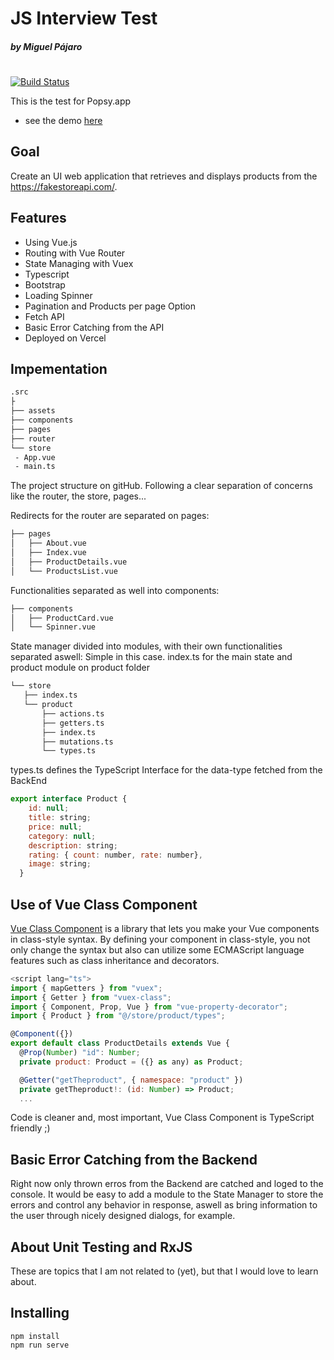 # JS Interview Test
##### by  Miguel Pájaro
#

[![Build Status](https://travis-ci.org/joemccann/dillinger.svg?branch=master)](https://travis-ci.org/joemccann/dillinger)

This is the test for Popsy.app

- see the demo [here](https://js-test-rho.vercel.app/)

## Goal
Create an UI web application that retrieves and displays products from the https://fakestoreapi.com/.

## Features

- Using Vue.js
- Routing with Vue Router
- State Managing with Vuex
- Typescript
- Bootstrap
- Loading Spinner
- Pagination and Products per page Option
- Fetch API
- Basic Error Catching from the API
- Deployed on Vercel

## Impementation

```bash
.src
├
├── assets
├── components
├── pages
├── router
└── store
 - App.vue
 - main.ts 
```
 The project structure on gitHub.
 Following a clear separation of concerns like the router, the store, pages...

 Redirects for the router are separated on pages:
 ```bash
 ├── pages
│   ├── About.vue
│   ├── Index.vue
│   ├── ProductDetails.vue
│   └── ProductsList.vue
 ```
 
 Functionalities separated as well into components:
 ```bash
├── components
│   ├── ProductCard.vue
│   └── Spinner.vue
 ```
 
 
 State manager divided into modules, with their own functionalities separated aswell:
 Simple in this case. index.ts for the main state and product module on product folder
 ```bash
└── store
    ├── index.ts
    └── product
        ├── actions.ts
        ├── getters.ts
        ├── index.ts
        ├── mutations.ts
        └── types.ts
 ```

types.ts defines the TypeScript Interface for the data-type fetched from the BackEnd
```javascript I'm A tab
export interface Product {
    id: null;
    title: string;
    price: null;
    category: null;
    description: string;
    rating: { count: number, rate: number},
    image: string;
  }
```

## Use of Vue Class Component
[Vue Class Component](https://class-component.vuejs.org/) is a library that lets you make your Vue components in class-style syntax.
By defining your component in class-style, you not only change the syntax but also can utilize some ECMAScript language features such as class inheritance and decorators.
```javascript
<script lang="ts">
import { mapGetters } from "vuex";
import { Getter } from "vuex-class";
import { Component, Prop, Vue } from "vue-property-decorator";
import { Product } from "@/store/product/types";

@Component({})
export default class ProductDetails extends Vue {
  @Prop(Number) "id": Number;
  private product: Product = ({} as any) as Product;

  @Getter("getTheproduct", { namespace: "product" })
  private getTheproduct!: (id: Number) => Product;
  ...
```
Code is cleaner and, most important, Vue Class Component is TypeScript friendly ;)


## Basic Error Catching from the Backend
Right now only thrown erros from the Backend are catched and loged to the console.
It would be easy to add a module to the State Manager to store the errors and control any behavior in response, aswell as bring information to the user through nicely designed dialogs, for example.


## About Unit Testing and RxJS
These are topics that I am not related to (yet), but that I would love to learn about.


## Installing
```
npm install
npm run serve
```





